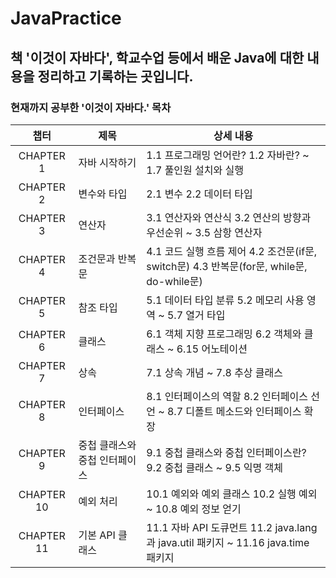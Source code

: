 # JavaPractice
## 책 '이것이 자바다', 학교수업 등에서 배운 Java에 대한 내용을 정리하고 기록하는 곳입니다.

### 현재까지 공부한 '이것이 자바다.' 목차

| 챕터 | 제목 | 상세 내용 |
|:---:|---|---|
| CHAPTER 1 | 자바 시작하기 | 1.1 프로그래밍 언어란? 1.2 자바란? ~ 1.7 풀인원 설치와 실행 |
| CHAPTER 2 | 변수와 타입 | 2.1 변수 2.2 데이터 타입 |
| CHAPTER 3 | 연산자 | 3.1 연산자와 연산식 3.2 연산의 방향과 우선순위 ~ 3.5 삼항 연산자 |
| CHAPTER 4 | 조건문과 반복문  | 4.1 코드 실행 흐름 제어 4.2 조건문(if문, switch문) 4.3 반복문(for문, while문, do-while문) |
| CHAPTER 5 | 참조 타입 | 5.1 데이터 타입 분류 5.2 메모리 사용 영역 ~ 5.7 열거 타입 |
| CHAPTER 6 | 클래스 | 6.1 객체 지향 프로그래밍 6.2 객체와 클래스 ~ 6.15 어노테이션 |
| CHAPTER 7 | 상속 | 7.1 상속 개념 ~ 7.8 추상 클래스 |
| CHAPTER 8 | 인터페이스 | 8.1 인터페이스의 역할 8.2 인터페이스 선언 ~ 8.7 디폴트 메소드와 인터페이스 확장 |
| CHAPTER 9 | 중첩 클래스와 중첩 인터페이스  | 9.1 중첩 클래스와 중첩 인터페이스란? 9.2 중첩 클래스 ~ 9.5 익명 객체 |
| CHAPTER 10 | 예외 처리 | 10.1 예외와 예외 클래스 10.2 실행 예외 ~ 10.8 예외 정보 얻기  |
| CHAPTER 11 | 기본 API 클래스 | 11.1 자바 API 도큐먼트 11.2 java.lang과 java.util 패키지 ~ 11.16 java.time 패키지  |
